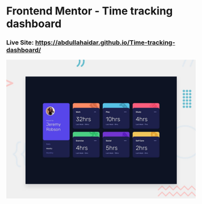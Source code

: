 # Frontend Mentor - Time tracking dashboard

### Live Site: https://abdullahaidar.github.io/Time-tracking-dashboard/

![Design preview for the Time tracking dashboard coding challenge](./design/desktop-preview.jpg)


